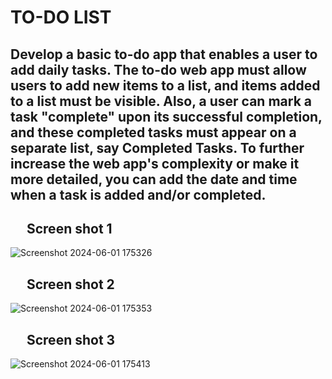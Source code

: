 # TO-DO LIST
## Develop a basic to-do app that enables a user to add daily tasks. The to-do web app must allow users to add new items to a list, and items added to a list must be visible. Also, a user can mark a task "complete" upon its successful completion, and these completed tasks must appear on a separate list, say Completed Tasks. To further increase the web app's complexity or make it more detailed, you can add the date and time when a task is added and/or completed.


## &emsp; Screen shot 1

![Screenshot 2024-06-01 175326](https://github.com/singhabhay188/Modern-Todo-React/assets/102821014/8a664ed6-459c-4152-9c2f-9cf4674eebe6)

## &emsp; Screen shot 2
![Screenshot 2024-06-01 175353](https://github.com/singhabhay188/Modern-Todo-React/assets/102821014/fd90aebc-c36f-40c6-897a-177c9341748d)

## &emsp; Screen shot 3
![Screenshot 2024-06-01 175413](https://github.com/singhabhay188/Modern-Todo-React/assets/102821014/b7aa2b4b-76b9-4765-8f8f-551071574304)